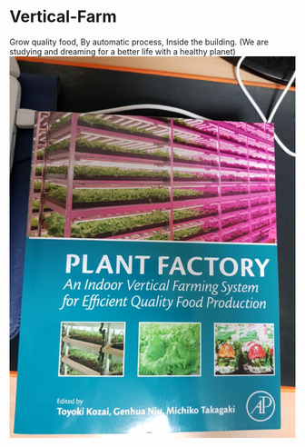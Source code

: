 # Vertical-Farm
Grow quality food, By automatic process, Inside the building. (We are studying and dreaming for a better life with a healthy planet)
![](./Books/KakaoTalk_20180409_234040077.jpg)
